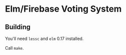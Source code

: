 # Elm/Firebase Voting System

## Building

You'll need `lessc` and `elm` 0.17 installed.

Call `make`.

